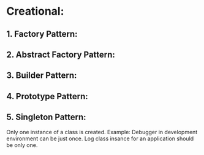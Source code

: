 # Creational:

## 1. Factory Pattern:

## 2. Abstract Factory Pattern:
## 3. Builder Pattern:
## 4. Prototype Pattern:

## 5. Singleton Pattern:
Only one instance of a class is created.
Example: Debugger in development environment can be just once.
Log class insance for an application should be only one.
